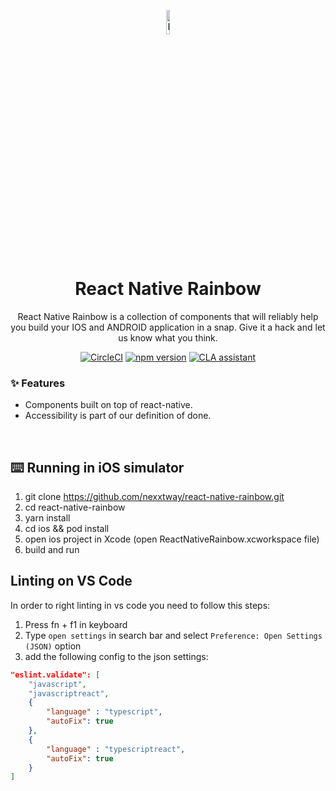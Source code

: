 <p align="center">
  <img width="10%" src="https://raw.githubusercontent.com/nexxtway/react-native-rainbow/master/docs/assets/images/rainbow-logo.svg?sanitize=true" alt="React Native Rainbow logo">
</p>

<h1 align="center">
    React Native Rainbow
</h1>

<p align="center">
React Native Rainbow is a collection of components that will reliably help you build your IOS and ANDROID application in a snap. Give it a hack and let us know what you think.
</p>

<div align="center">
 
[![CircleCI](https://circleci.com/gh/nexxtway/react-native-rainbow/tree/master.svg?style=svg)](https://circleci.com/gh/nexxtway/react-native-rainbow/tree/master)
[![npm version](https://badge.fury.io/js/react-native-rainbow.svg)](https://badge.fury.io/js/react-native-rainbow)
<a href="https://cla-assistant.io/nexxtway/react-native-rainbow"><img src="https://cla-assistant.io/readme/badge/nexxtway/react-native-rainbow" alt="CLA assistant" /></a>

</div>

### ✨ Features

-   Components built on top of react-native.
-   Accessibility is part of our definition of done.

<br/>

## ⌨️ Running in iOS simulator

1. git clone https://github.com/nexxtway/react-native-rainbow.git
2. cd react-native-rainbow
3. yarn install
4. cd ios && pod install
5. open ios project in Xcode (open ReactNativeRainbow.xcworkspace file)
6. build and run

## Linting on VS Code

In order to right linting in vs code you need to follow this steps:

1. Press fn + f1 in keyboard
2. Type `open settings` in search bar and select `Preference: Open Settings (JSON)` option
3. add the following config to the json settings:

```json
"eslint.validate": [
    "javascript",
    "javascriptreact",
    {
        "language" : "typescript",
        "autoFix": true
    },
    {
        "language" : "typescriptreact",
        "autoFix": true
    }
]
```
